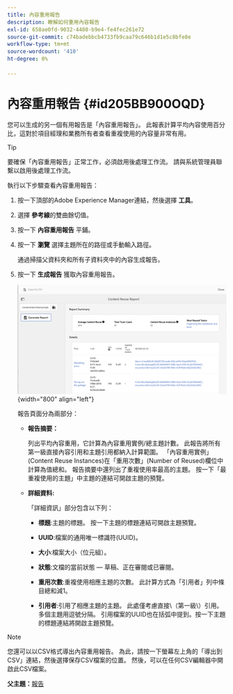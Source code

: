 ```yaml
---
title: 內容重用報告
description: 瞭解如何重用內容報告
exl-id: 658ae0fd-9032-4480-b9e4-fe4fec261e72
source-git-commit: c74badebbcb4733fb9caa79c646b1d1e5c8bfe8e
workflow-type: tm+mt
source-wordcount: '410'
ht-degree: 0%

---
```


# 內容重用報告 {#id205BB900OQD}

您可以生成的另一個有用報告是「內容重用報告」。 此報表計算平均內容使用百分比，這對於項目經理和業務所有者查看重複使用的內容量非常有用。

>[!TIP]
>
> 要確保「內容重用報告」正常工作，必須啟用後處理工作流。 請與系統管理員聯繫以啟用後處理工作流。

執行以下步驟查看內容重用報告：

1. 按一下頂部的Adobe Experience Manager連結，然後選擇 **工具**。

1. 選擇 **參考線**&#x200B;的雙曲餘切值。

1. 按一下 **內容重用報告** 平鋪。

1. 按一下 **瀏覽** 選擇主題所在的路徑或手動輸入路徑。

   通過掃描父資料夾和所有子資料夾中的內容生成報告。

1. 按一下 **生成報告** 獲取內容重用報告。

   ![](images/content-reuse-uuid.png){width="800" align="left"}

   報告頁面分為兩部分：

   - **報告摘要：**

      列出平均內容重用，它計算為內容重用實例/總主題計數。 此報告將所有第一級直接內容引用和主題引用都納入計算範圍。 「內容重用實例」(Content Reuse Instances)在「重用次數」(Number of Reused)欄位中計算為值總和。 報告摘要中還列出了重複使用率最高的主題。 按一下「最重複使用的主題」中主題的連結可開啟主題的預覽。

   - **詳細資料:**

      「詳細資訊」部分包含以下列：

      - **標題**:主題的標題。 按一下主題的標題連結可開啟主題預覽。

      - **UUID**:檔案的通用唯一標識符\(UUID\)。

      - **大小**:檔案大小（位元組）。

      - **狀態**:文檔的當前狀態 — 草稿、正在審閱或已審閱。

      - **重用次數**:重複使用相應主題的次數。 此計算方式為「引用者」列中條目總和減1。

      - **引用者**:引用了相應主題的主題。 此處僅考慮直接\（第一級\）引用。 多個主題用逗號分隔。 引用檔案的UUID也在括弧中提到。按一下主題的標題連結將開啟主題預覽。


>[!NOTE]
>
> 您還可以以CSV格式導出內容重用報告。 為此，請按一下螢幕左上角的「導出到CSV」連結，然後選擇保存CSV檔案的位置。 然後，可以在任何CSV編輯器中開啟此CSV檔案。

**父主題：**[&#x200B;報告](reports-intro.md)
